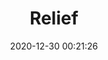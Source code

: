 ---
title: "Relief"
slug: 'relief'
date: 2020-12-30 00:21:26
location: 'Magelang, Jawa Tengah'
description: 'Dalam relief ini cerita abadi'
image: 'https://i.postimg.cc/0QRykwsq/DSC00272.jpg'
categories: culture
artist: 'Mahaputera'
facebook: 'taufardh'
instagram: 'taufardh'
twitter: 'taufardh'
---